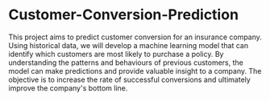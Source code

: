 # Customer-Conversion-Prediction
This project aims to predict customer conversion for an insurance company. Using historical data, we will develop a machine learning model that can identify which customers are most likely to purchase a policy. By understanding the patterns and behaviours of previous customers, the model can make predictions and provide valuable insight to a company. The objective is to increase the rate of successful conversions and ultimately improve the company's bottom line.
